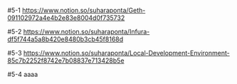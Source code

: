 #5-1
https://www.notion.so/suharaponta/Geth-091102972a4e4b2e83e8004d0f735732

#5-2
https://www.notion.so/suharaponta/Infura-df5f744a5a8b420e8480b3cb45f8168d

#5-3
https://www.notion.so/suharaponta/Local-Development-Environment-85c7b2252f8742e7b08837e713428b5e

#5-4 
aaaa
